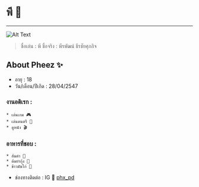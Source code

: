 # พี 🦁
---
![Alt Text](https://media.discordapp.net/attachments/1011254484229427301/1011256195396403220/296584495_480764453382632_7935728161928045272_n.jpg?width=1238&height=825)
> ชื่อเล่น : พี
> ชื่อจริง : พีรพัฒน์ ธีรชัยศุภกิจ
## About Pheez ✨
* อายุ : 18
* วัน/เดือน/ปีเกิด : 28/04/2547
### งานอดิเรก :
    * เล่นเกม 🎮
    * เล่นดนตรี 🥁
    * ดูหนัง 🎬
### อาหารที่ชอบ :
    * ส้มตำ 🍊
    * ต้มยำกุ้ง 🦐
    * ข้าวมันไก่ 🐔
* ช่องทางติดต่อ : IG 🥣 [phx_pd](https://instagram.com/phx_pd?igshid=YmMyMTA2M2Y=)
    
